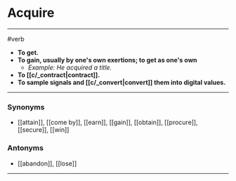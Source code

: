 # Acquire
---
#verb
- **To get.**
- **To gain, usually by one's own exertions; to get as one's own**
	- _Example: He acquired a title._
- **To [[c/_contract|contract]].**
- **To sample signals and [[c/_convert|convert]] them into digital values.**
---
### Synonyms
- [[attain]], [[come by]], [[earn]], [[gain]], [[obtain]], [[procure]], [[secure]], [[win]]
### Antonyms
- [[abandon]], [[lose]]
---
